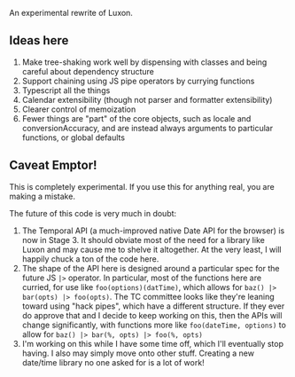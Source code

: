 An experimental rewrite of Luxon.

## Ideas here

 1. Make tree-shaking work well by dispensing with classes and being careful about dependency structure
 2. Support chaining using JS pipe operators by currying functions
 3. Typescript all the things
 4. Calendar extensibility (though not parser and formatter extensibility)
 5. Clearer control of memoization
 6. Fewer things are "part" of the core objects, such as locale and conversionAccuracy, and are instead always arguments to particular functions, or global defaults

## Caveat Emptor!

This is completely experimental. If you use this for anything real, you are making a mistake.

The future of this code is very much in doubt:

 1. The Temporal API (a much-improved native Date API for the browser) is now in Stage 3. It should obviate most of the need for a library like Luxon and may cause me to shelve it altogether. At the very least, I will happily chuck a ton of the code here.
 2. The shape of the API here is designed around a particular spec for the future JS `|>` operator. In particular, most of the functions here are curried, for use like `foo(options)(datTime)`, which allows for `baz() |> bar(opts) |> foo(opts)`. The TC committee looks like they're leaning toward using "hack pipes", which have a different structure. If they ever do approve that and I decide to keep working on this, then the APIs will change significantly, with functions more like `foo(dateTime, options)` to allow for `baz() |> bar(%, opts) |> foo(%, opts)`
 3. I'm working on this while I have some time off, which I'll eventually stop having. I also may simply move onto other stuff. Creating a new date/time library no one asked for is a lot of work!